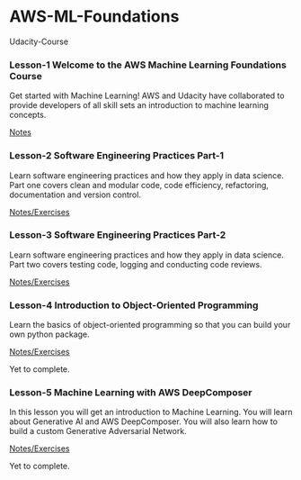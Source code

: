 # AWS-ML-Foundations
Udacity-Course

### Lesson-1 Welcome to the AWS Machine Learning Foundations Course

Get started with Machine Learning! AWS and Udacity have collaborated to provide developers of all skill sets an introduction to machine learning concepts.

[Notes](Lesson-1)

### Lesson-2 Software Engineering Practices Part-1

Learn software engineering practices and how they apply in data science. Part one covers clean and modular code, code efficiency, refactoring, documentation and version control.

[Notes/Exercises](Lesson-2)

### Lesson-3 Software Engineering Practices Part-2

Learn software engineering practices and how they apply in data science. Part two covers testing code, logging and conducting code reviews.

[Notes/Exercises](Lesson-3)

### Lesson-4 Introduction to Object-Oriented Programming

Learn the basics of object-oriented programming so that you can build your own python package.

[Notes/Exercises](Lesson-4)

Yet to complete.

### Lesson-5 Machine Learning with AWS DeepComposer

In this lesson you will get an introduction to Machine Learning. You will learn about Generative AI and AWS DeepComposer. You will also learn how to build a custom Generative Adversarial Network.

[Notes/Exercises](Lesson-5)

Yet to complete.
